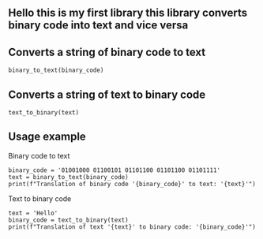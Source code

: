 
Hello this is my first library this library converts binary code into text and vice versa
----------

Converts a string of binary code to text
----------
    binary_to_text(binary_code)

Converts a string of text to binary code
----------
    text_to_binary(text)
Usage example
----------
Binary code to text

    binary_code = '01001000 01100101 01101100 01101100 01101111'
    text = binary_to_text(binary_code)
    print(f"Translation of binary code '{binary_code}' to text: '{text}'")

Text to binary code

    text = 'Hello'
    binary_code = text_to_binary(text)
    print(f"Translation of text '{text}' to binary code: '{binary_code}'")